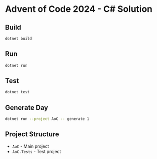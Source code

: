 ﻿# Advent of Code 2024 - C# Solution

## Build
```bash
dotnet build
```

## Run
```bash
dotnet run
```

## Test
```bash
dotnet test
```

## Generate Day
```bash
dotnet run --project AoC -- generate 1
```

## Project Structure
- `AoC` - Main project
- `AoC.Tests` - Test project


